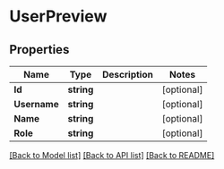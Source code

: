 # UserPreview

## Properties

Name | Type | Description | Notes
------------ | ------------- | ------------- | -------------
**Id** | **string** |  | [optional] 
**Username** | **string** |  | [optional] 
**Name** | **string** |  | [optional] 
**Role** | **string** |  | [optional] 

[[Back to Model list]](../README.md#documentation-for-models) [[Back to API list]](../README.md#documentation-for-api-endpoints) [[Back to README]](../README.md)


